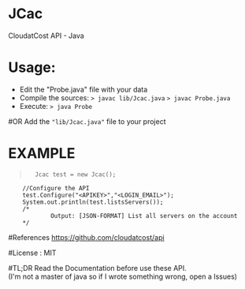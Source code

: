 # JCac
CloudatCost API - Java

# Usage:
<ul><li>Edit the "Probe.java" file with your data</li><li>Compile the sources:
<code>> javac lib/Jcac.java</code>
<code>> javac Probe.java</code>
</li>
<li>
Execute: <code>> java Probe</code>
</li>
</ul>
#OR
Add the <code>"lib/Jcac.java"</code> file to your project

# EXAMPLE

>		Jcac test = new Jcac();
		//Configure the API 
		test.Configure("<APIKEY>","<LOGIN_EMAIL>");
		System.out.println(test.listsServers());
		/*
				Output: [JSON-FORMAT] List all servers on the account
		*/	

#References
https://github.com/cloudatcost/api

#License : MIT

#TL;DR
Read the Documentation before use these API.<BR>
(I'm not a master of java so if I wrote something wrong, open a Issues)
